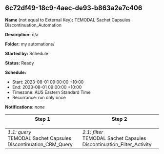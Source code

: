 ## 6c72df49-18c9-4aec-de93-b863a2e7c406

**Name** (not equal to External Key)**:** TEMODAL Sachet Capsules Discontinuation_Automation

**Description:** n/a

**Folder:** my automations/

**Started by:** Schedule

**Status:** Ready

**Schedule:**

* Start: 2023-08-01 09:00:00 +10:00
* End: 2023-08-01 09:00:00 +10:00
* Timezone: AUS Eastern Standard Time
* Recurrance: run only once

**Notifications:** _none_


| Step 1<br>_<small>-</small>_ | Step 2<br>_<small>-</small>_ |
| --- | --- |
| _1.1: query_<br>TEMODAL Sachet Capsules Discontinuation_CRM_Query | _2.1: filter_<br>TEMODAL Sachet Capsules Discontinuation_Filter_Activity |
